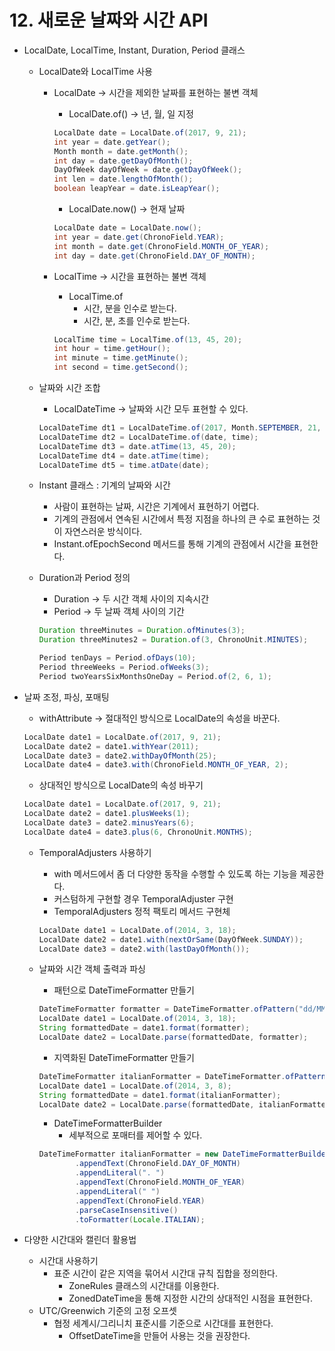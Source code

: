 # 12. 새로운 날짜와 시간 API

- LocalDate, LocalTime, Instant, Duration, Period 클래스
    - LocalDate와 LocalTime 사용
        - LocalDate → 시간을 제외한 날짜를 표현하는 불변 객체
            - LocalDate.of() → 년, 월, 일 지정

            ```java
            LocalDate date = LocalDate.of(2017, 9, 21);
            int year = date.getYear();
            Month month = date.getMonth();
            int day = date.getDayOfMonth();
            DayOfWeek dayOfWeek = date.getDayOfWeek();
            int len = date.lengthOfMonth();
            boolean leapYear = date.isLeapYear();
            ```

            - LocalDate.now() → 현재 날짜

            ```java
            LocalDate date = LocalDate.now();
            int year = date.get(ChronoField.YEAR);
            int month = date.get(ChronoField.MONTH_OF_YEAR);
            int day = date.get(ChronoField.DAY_OF_MONTH);
            ```

        - LocalTime → 시간을 표현하는 불변 객체
            - LocalTime.of
                - 시간, 분을 인수로 받는다.
                - 시간, 분, 초를 인수로 받는다.

            ```java
            LocalTime time = LocalTime.of(13, 45, 20);
            int hour = time.getHour();
            int minute = time.getMinute();
            int second = time.getSecond();
            ```

    - 날짜와 시간 조합
        - LocalDateTime → 날짜와 시간 모두 표현할 수 있다.

        ```java
        LocalDateTime dt1 = LocalDateTime.of(2017, Month.SEPTEMBER, 21, 13, 45, 20);
        LocalDateTime dt2 = LocalDateTime.of(date, time);
        LocalDateTime dt3 = date.atTime(13, 45, 20);
        LocalDateTime dt4 = date.atTime(time);
        LocalDateTime dt5 = time.atDate(date);
        ```

    - Instant 클래스 : 기계의 날짜와 시간
        - 사람이 표현하는 날짜, 시간은 기계에서 표현하기 어렵다.
        - 기계의 관점에서 연속된 시간에서 특정 지점을 하나의 큰 수로 표현하는 것이 자연스러운 방식이다.
        - Instant.ofEpochSecond 메서드를 통해 기계의 관점에서 시간을 표현한다.
    - Duration과 Period 정의
        - Duration → 두 시간 객체 사이의 지속시간
        - Period → 두 날짜 객체 사이의 기간

        ```java
        Duration threeMinutes = Duration.ofMinutes(3);
        Duration threeMinutes2 = Duration.of(3, ChronoUnit.MINUTES);

        Period tenDays = Period.ofDays(10);
        Period threeWeeks = Period.ofWeeks(3);
        Period twoYearsSixMonthsOneDay = Period.of(2, 6, 1);
        ```

- 날짜 조정, 파싱, 포매팅
    - withAttribute → 절대적인 방식으로 LocalDate의 속성을 바꾼다.

    ```java
    LocalDate date1 = LocalDate.of(2017, 9, 21);
    LocalDate date2 = date1.withYear(2011);
    LocalDate date3 = date2.withDayOfMonth(25);
    LocalDate date4 = date3.with(ChronoField.MONTH_OF_YEAR, 2);
    ```

    - 상대적인 방식으로 LocalDate의 속성 바꾸기

    ```java
    LocalDate date1 = LocalDate.of(2017, 9, 21);
    LocalDate date2 = date1.plusWeeks(1);
    LocalDate date3 = date2.minusYears(6);
    LocalDate date4 = date3.plus(6, ChronoUnit.MONTHS);
    ```

    - TemporalAdjusters 사용하기
        - with 메서드에서 좀 더 다양한 동작을 수행할 수 있도록 하는 기능을 제공한다.
        - 커스텀하게 구현할 경우 TemporalAdjuster 구현
        - TemporalAdjusters 정적 팩토리 메서드 구현체

        ```java
        LocalDate date1 = LocalDate.of(2014, 3, 18);
        LocalDate date2 = date1.with(nextOrSame(DayOfWeek.SUNDAY));
        LocalDate date3 = date2.with(lastDayOfMonth());
        ```

    - 날짜와 시간 객체 출력과 파싱
        - 패턴으로 DateTimeFormatter 만들기

        ```java
        DateTimeFormatter formatter = DateTimeFormatter.ofPattern("dd/MM/yyyy");
        LocalDate date1 = LocalDate.of(2014, 3, 18);
        String formattedDate = date1.format(formatter);
        LocalDate date2 = LocalDate.parse(formattedDate, formatter);
        ```

        - 지역화된 DateTimeFormatter 만들기

        ```java
        DateTimeFormatter italianFormatter = DateTimeFormatter.ofPattern("d. MMMM yyyy", Locale.ITALIAN);
        LocalDate date1 = LocalDate.of(2014, 3, 8);
        String formattedDate = date1.format(italianFormatter);
        LocalDate date2 = LocalDate.parse(formattedDate, italianFormatter);
        ```

        - DateTimeFormatterBuilder
            - 세부적으로 포매터를 제어할 수 있다.

        ```java
        DateTimeFormatter italianFormatter = new DateTimeFormatterBuilder()
                .appendText(ChronoField.DAY_OF_MONTH)
                .appendLiteral(". ")
                .appendText(ChronoField.MONTH_OF_YEAR)
                .appendLiteral(" ")
                .appendText(ChronoField.YEAR)
                .parseCaseInsensitive()
                .toFormatter(Locale.ITALIAN);
        ```

- 다양한 시간대와 캘린더 활용법
    - 시간대 사용하기
        - 표준 시간이 같은 지역을 묶어서 시간대 규칙 집합을 정의한다.
            - ZoneRules 클래스의 시간대를 이용한다.
            - ZonedDateTime을 통해 지정한 시간의 상대적인 시점을 표현한다.
    - UTC/Greenwich 기준의 고정 오프셋
        - 협정 세계시/그리니치 표준시를 기준으로 시간대를 표현한다.
            - OffsetDateTime을 만들어 사용는 것을 권장한다.